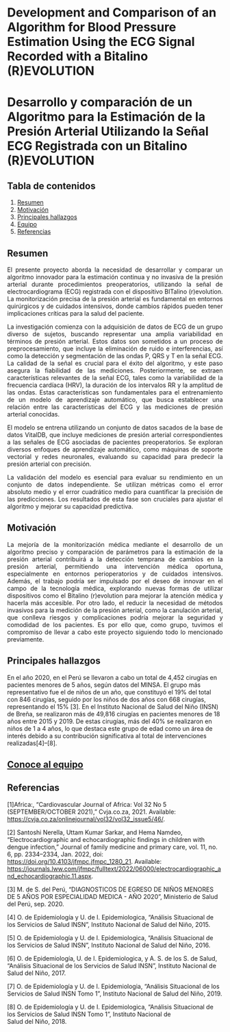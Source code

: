 # Development and Comparison of an Algorithm for Blood Pressure Estimation Using the ECG Signal Recorded with a Bitalino (R)EVOLUTION

# Desarrollo y comparación de un Algoritmo para la Estimación de la Presión Arterial Utilizando la Señal ECG Registrada con un Bitalino (R)EVOLUTION


## Tabla de contenidos
1. [Resumen](#Resumen)
2. [Motivación](#Motivación)
3. [Principales hallazgos](#Hallazgos)
4. [Equipo](#Equipo)
5. [Referencias](#Referencias)

## Resumen <a name="Resumen"></a>

<p align="justify">El presente proyecto aborda la necesidad de desarrollar y comparar un algoritmo innovador para la estimación continua y no invasiva de la presión arterial durante procedimientos preoperatorios, utilizando la señal de electrocardiograma (ECG) registrada con el dispositivo BITalino (r)evolution. La monitorización precisa de la presión arterial es fundamental en entornos quirúrgicos y de cuidados intensivos, donde cambios rápidos pueden tener implicaciones críticas para la salud del paciente.

<p align="justify">La investigación comienza con la adquisición de datos de ECG de un grupo diverso de sujetos, buscando representar una amplia variabilidad en términos de presión arterial. Estos datos son sometidos a un proceso de preprocesamiento, que incluye la eliminación de ruido e interferencias, así como la detección y segmentación de las ondas P, QRS y T en la señal ECG. La calidad de la señal es crucial para el éxito del algoritmo, y este paso asegura la fiabilidad de las mediciones. Posteriormente, se extraen características relevantes de la señal ECG, tales como la variabilidad de la frecuencia cardíaca (HRV), la duración de los intervalos RR y la amplitud de las ondas. Estas características son fundamentales para el entrenamiento de un modelo de aprendizaje automático, que busca establecer una relación entre las características del ECG y las mediciones de presión arterial conocidas.

<p align="justify">El modelo se entrena utilizando un conjunto de datos sacados de la base de datos VitalDB, que incluye mediciones de presión arterial correspondientes a las señales de ECG asociadas de pacientes preoperatorios. Se exploran diversos enfoques de aprendizaje automático, como máquinas de soporte vectorial y redes neuronales, evaluando su capacidad para predecir la presión arterial con precisión. 

<p align="justify">La validación del modelo es esencial para evaluar su rendimiento en un conjunto de datos independiente. Se utilizan métricas como el error absoluto medio y el error cuadrático medio para cuantificar la precisión de las predicciones. Los resultados de esta fase son cruciales para ajustar el algoritmo y mejorar su capacidad predictiva.




## Motivación <a name="Motivación"></a>

<p align="justify">La mejoría de la monitorización médica mediante el desarrollo de un algoritmo preciso y comparación de parámetros para la estimación de la presión arterial contribuirá a la detección temprana de cambios en la presión arterial, permitiendo una intervención médica oportuna, especialmente en entornos perioperatorios y de cuidados intensivos. Además, el trabajo podría ser impulsado por el deseo de innovar en el campo de la tecnología médica, explorando nuevas formas de utilizar dispositivos como el Bitalino (r)evolution para mejorar la atención médica y hacerla más accesible. Por otro lado, el reducir la necesidad de métodos invasivos para la medición de la presión arterial, como la canulación arterial, que conlleva riesgos y complicaciones podría mejorar la seguridad y comodidad de los pacientes. 
Es por ello que, como grupo, tuvimos el compromiso de llevar a cabo este proyecto siguiendo todo lo mencionado previamente.

## Principales hallazgos <a name="Hallazgos"></a>


En el año 2020, en el Perú se llevaron a cabo un total de 4,452 cirugías en pacientes menores de 5 años, según datos del MINSA. El grupo más representativo fue el de niños de un año, que constituyó el 19% del total con 846 cirugías, seguido por los niños de dos años con 668 cirugías, representando el 15% [3]. En el Instituto Nacional de Salud del Niño (INSN) de Breña, se realizaron más de 49,816 cirugías en pacientes menores de 18 años entre 2015 y 2019. De estas cirugías, más del 40% se realizaron en niños de 1 a 4 años, lo que destaca este grupo de edad como un área de interés debido a su contribución significativa al total de intervenciones realizadas[4]–[8]. 

## [Conoce al equipo](hhttps://github.com/StephanySamaniego/ISB_Grupo2-2023-2/blob/main/ISB/Proyecto/Entregable%201/presentaci%C3%B3n.md) <a name="Equipo"></a>


## Referencias <a name="Referencias"></a>

‌[1]Africa:, “Cardiovascular Journal of Africa: Vol 32 No 5 (SEPTEMBER/OCTOBER 2021),” Cvja.co.za, 2021. Available: https://cvja.co.za/onlinejournal/vol32/vol32_issue5/46/. 
‌

[2] Santoshi Nerella, Uttam Kumar Sarkar, and Hema Namdeo, “Electrocardiographic and echocardiographic findings in children with dengue infection,” Journal of family medicine and primary care, vol. 11, no. 6, pp. 2334–2334, Jan. 2022, doi: https://doi.org/10.4103/jfmpc.jfmpc_1280_21. Available: https://journals.lww.com/jfmpc/fulltext/2022/06000/electrocardiographic_and_echocardiographic.11.aspx. 

[3] M. de S. del Perú, “DIAGNOSTICOS DE EGRESO DE NIÑOS MENORES DE 5 AÑOS POR
ESPECIALIDAD MEDICA - AÑO 2020”, Ministerio de Salud del Perú, sep. 2020.

[4] O. de Epidemiología y U. de I. Epidemiologica, “Análisis Situacional de los Servicios de Salud
INSN”, Instituto Nacional de Salud del Niño, 2015.

[5] O. de Epidemiología y U. de I. Epidemiologica, “Análisis Situacional de los Servicios de Salud
INSN”, Instituto Nacional de Salud del Niño, 2016.

[6] O. de Epidemiología, U. de I. Epidemiologica, y A. S. de los S. de Salud, “Análisis Situacional de los
Servicios de Salud INSN”, Instituto Nacional de Salud del Niño, 2017.

[7] O. de Epidemiología y U. de I. Epidemiologia, “Análisis Situacional de los Servicios de Salud INSN
Tomo 1”, Instituto Nacional de Salud del Niño, 2019.

[8] O. de Epidemiología y U. de I. Epidemiologica, “Análisis Situacional de los Servicios de Salud INSN
Tomo 1”, Instituto Nacional de Salud del Niño, 2018.